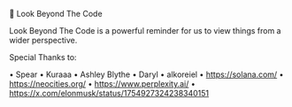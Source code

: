 👀 Look Beyond The Code

Look Beyond The Code is a powerful reminder for us to view things from a wider perspective.


Special Thanks to:

• Spear
• Kuraaa
• Ashley Blythe
• Daryl
• alkoreiel
• https://solana.com/
• https://neocities.org/
• https://www.perplexity.ai/
• https://x.com/elonmusk/status/1754927324238340151